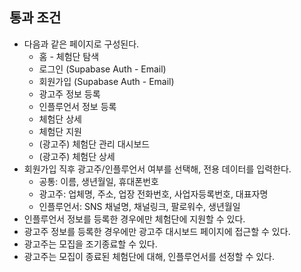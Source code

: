 ## **통과 조건**
- 다음과 같은 페이지로 구성된다.
    - 홈 - 체험단 탐색
    - 로그인 (Supabase Auth - Email)
    - 회원가입 (Supabase Auth - Email)
    - 광고주 정보 등록
    - 인플루언서 정보 등록
    - 체험단 상세
    - 체험단 지원
    - (광고주) 체험단 관리 대시보드
    - (광고주) 체험단 상세
- 회원가입 직후 광고주/인플루언서 여부를 선택해, 전용 데이터를 입력한다.
    - 공통: 이름, 생년월일, 휴대폰번호
    - 광고주: 업체명, 주소, 업장 전화번호, 사업자등록번호, 대표자명
    - 인플루언서: SNS 채널명, 채널링크, 팔로워수, 생년월일
- 인플루언서 정보를 등록한 경우에만 체험단에 지원할 수 있다.
- 광고주 정보를 등록한 경우에만 광고주 대시보드 페이지에 접근할 수 있다.
- 광고주는 모집을 조기종료할 수 있다.
- 광고주는 모집이 종료된 체험단에 대해, 인플루언서를 선정할 수 있다.